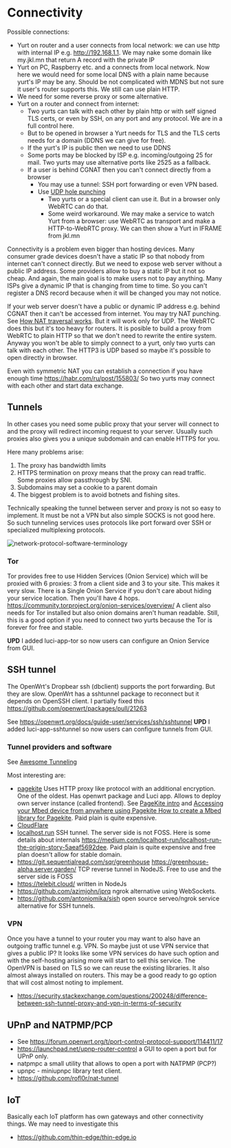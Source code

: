 # Connectivity
Possible connections:
* Yurt on router and a user connects from local network: we can use http with internal IP e.g. http://192.168.1.1. We may nake some domain like my.jkl.mn that return A record with the private IP
* Yurt on PC, Raspberry etc. and a connects from local network. Now here we would need for some local DNS with a plain name because yurt's IP may be any. Should be not complicated with MDNS but not sure it user's router supports this. We still can use plain HTTP.
* We need for some reverse proxy or some alternative.
* Yurt on a router and connect from internet:
  * Two yurts can talk with each other by plain http or with self signed TLS certs, or even by SSH, on any port and any protocol. We are in a full control here.
  * But to be opened in browser a Yurt needs for TLS and the TLS certs needs for a domain (DDNS we can give for free).
  * If the yurt's IP is public then we need to use DDNS
  * Some ports may be blocked by ISP e.g. incoming/outgoing 25 for mail. Two yurts may use alternative ports like 2525 as a fallback.
  * If a user is behind CGNAT then you can't connect directly from a browser
    * You may use a tunnel: SSH port forwarding or even VPN based.
    * Use [UDP hole punching](https://en.wikipedia.org/wiki/UDP_hole_punching)
      * Two yurts or a special client can use it. But in a browser only WebRTC can do that.
      * Some weird workaround. We may make a service to watch Yurt from a browser: use WebRTC as transport and make a HTTP-to-WebRTC proxy. We can then show a Yurt in IFRAME from jkl.mn
    

Connectivity is a problem even bigger than hosting devices.
Many consumer grade devices doesn't have a static IP so that nobody from internet can't connect directly.
But we need to expose web server without a public IP address.
Some providers allow to buy a static IP but it not so cheap. And again, the main goal is to make users not to pay anything.
Many ISPs give a dynamic IP that is changing from time to time. So you can't register a DNS record because when it will be changed you may not notice.

If your web server doesn't have a public or dynamic IP address e.g. behind CGNAT then it can't be accessed from internet.
You may try NAT punching. See [How NAT traversal works](https://tailscale.com/blog/how-nat-traversal-works/).
But it will work only for UDP. The WebRTC does this but it's too heavy for routers.
It is posible to build a proxy from WebRTC to plain HTTP so that we don't need to rewrite the entire system.
Anyway you won't be able to simply connect to a yurt, only two yurts can talk with each other.
The HTTP3 is UDP based so maybe it's possible to open directly in browser.

Even with symmetric NAT you can establish a connection if you have enough time https://habr.com/ru/post/155803/
So two yurts may connect with each other and start data exchange.



## Tunnels
In other cases you need some public proxy that your server will connect to and the proxy will redirect incoming request to your server.
Usually such proxies also gives you a unique subdomain and can enable HTTPS for you.

Here many problems arise:
1. The proxy has bandwidth limits
2. HTTPS termination on proxy means that the proxy can read traffic. Some proxies allow passthrough by SNI.
3. Subdomains may set a cookie to a parent domain
4. The biggest problem is to avoid botnets and fishing sites.

Technically speaking the tunnel between server and proxy is not so easy to implement.
It must be not a VPN but also simple SOCKS is not good here.
So such tunneling services uses protocols like port forward over SSH or specialized multiplexing protocols.

![network-protocol-software-terminology](https://user-images.githubusercontent.com/415502/223048886-f3e58d6f-8898-49f2-9174-eb140b2a15d3.png)

### Tor
Tor provides free to use Hidden Services (Onion Service) which will be proxied with 6 proxies: 3 from a client side and 3 to your site.
This makes it very slow. There is a Single Onion Service if you don't care about hiding your service location. Then you'll have 4 hops.
https://community.torproject.org/onion-services/overview/
A client also needs for Tor installed but also onion domains aren't human readable.
Still, this is a good option if you need to connect two yurts because the Tor is forever for free and stable.

**UPD** I added luci-app-tor so now users can configure an Onion Service from GUI.

## SSH tunnel
The OpenWrt's Dropbear ssh (dbclient) supports the port forwarding. But they are slow. OpenWrt has a sshtunnel package to reconnect but it depends on OpenSSH client.
I partially fixed this https://github.com/openwrt/packages/pull/21263

See https://openwrt.org/docs/guide-user/services/ssh/sshtunnel
**UPD** I added luci-app-sshtunnel so now users can configure tunnels from GUI.

### Tunnel providers and software
See [Awesome Tunneling](https://github.com/anderspitman/awesome-tunneling)

Most interesting are:
* [pagekite](https://pagekite.net/home/) Uses HTTP proxy like protocol with an additional encryption. One of the oldest. Has openwrt package and Luci app. Allows to deploy own server instance (called frontend). See [PageKite intro](https://www.youtube.com/watch?v=SRhK05KjxYA) and [Accessing your Mbed device from anywhere using Pagekite How to create a Mbed library for Pagekite](https://www.youtube.com/watch?v=23BS7kdQMzw). Paid plain is quite expensive.
* [CloudFlare](https://www.cloudflare.com/products/tunnel/)
* [localhost.run](https://localhost.run/) SSH tunnel. The server side is not FOSS. Here is some details about internals https://medium.com/localhost-run/localhost-run-the-origin-story-5aeaf5692dee. Paid plain is quite expensive and free plan doesn't allow for stable domain.
* https://git.sequentialread.com/sqr/greenhouse  https://greenhouse-alpha.server.garden/ TCP reverse tunnel in NodeJS. Free to use and the server side is FOSS
* https://telebit.cloud/ written in NodeJs
* https://github.com/azimjohn/jprq ngrok alternative using WebSockets.
* https://github.com/antoniomika/sish open source serveo/ngrok service alternative for SSH tunnels.

### VPN
Once you have a tunnel to your router you may want to also have an outgoing traffic tunnel e.g. VPN. So maybe just ot use VPN service that gives a public IP?
It looks like some VPN services do have such option and with the self-hosting arising more will start to sell this service.
The OpenVPN is based on TLS so we can reuse the existing libraries. It also almost always installed on routers.
This may be a good ready to go option that will cost almost noting to implement.

* https://security.stackexchange.com/questions/200248/difference-between-ssh-tunnel-proxy-and-vpn-in-terms-of-security


## UPnP and NATPMP/PCP
* See https://forum.openwrt.org/t/port-control-protocol-support/114411/17
* https://launchpad.net/upnp-router-control a GUI to open a port but for UPnP only.
* natpmpc a small utility that allows to open a port with NATPMP (PCP?)
* upnpc - miniupnpc library test client.
* https://github.com/rofl0r/nat-tunnel

## IoT
Basically each IoT platform has own gateways and other connectivity things. We may need to investigate this
* https://github.com/thin-edge/thin-edge.io
